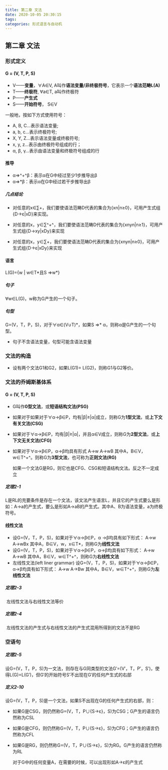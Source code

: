 ```yaml
---
title: 第二章 文法
date: 2020-10-05 20:30:15
tags: 
categories: 形式语言与自动机
---
```

## 第二章 文法

### 形式定义

#### G = (V, T, P, S)

<!-- more -->

- V——**变量**，∀A∈V, A叫作**语法变量/非终极符号**，它表示一个**语法范畴L(A)**
- T——**终极符**, ∀a∈T, a叫作终极符
- P——**产生式**
- S——**开始符号**， S∈V

一般地，按如下方式使用符号：

- A, B, C…表示语法变量;
- a, b, c…表示终极符号;
- X, Y, Z…表示语法变量或终极符号;
- x, y, z…表示由终极符号组成的行；
- α, β, γ…表示由语法变量和终极符号组成的行

#### 推导

- α⇒^+^β：表示α在G中经过至少1步推导出β
- α⇒\*β：表示α在G中经过若干步推导出β

##### 几点结论

- 对任意的x∈∑+，我们要使语法范畴D代表的集合为{xn|n≥0}，可用产生式组{D→ε|xD}来实现。
- 对任意的x，y∈∑^+^，我们要使语法范畴D代表的集合为{xnyn|n≥1}，可用产生式组{D→xy|xDy}来实现

- 对任意的x，y∈∑+，我们要使语法范畴D代表的集合为{xnyn|n≥0}，可用产生式组{D→ε|xDy}来实现

#### 语言

L(G)={w | w∈T\*且S ⇒w\*} 

##### 句子

∀w∈L(G)，w称为G产生的一个句子。

##### 句型

G=(V，T，P，S)，对于∀α∈(V∪T)\*，如果S ⇒* α，则称α是G产生的一个句型。

- 句子不含语法变量，句型可能含语法变量

### 文法的构造

- 设有两个文法G1和G2，如果L(G1)= L(G2)，则称G1与G2等价。 

### 文法的乔姆斯基体系

#### G = (V, T, P, S)

- G叫作**0型文法**，或**短语结构文法(PSG)**

- 如果对于如果对于∀α→β∈P，均有|β|≥|α|成立，则称G为**1型文法**，或**上下文有关文法(CSG)**

- 如果对于∀α→β∈P，均有|β|≥|α|，并且α∈V成立，则称G为**2型文法**，或**上下文无关文法(CFG)**

- 如果对于∀α→β∈P，α→β均具有形式
          A→w
          A→wB
  其中A，B∈V，w∈T^+^。则称G为**3型文法**，也可称为**正则文法(RG)**

  如果一个文法G是RG，则它也是CFG、CSG和短语结构文法。反之不一定成立

##### 定理2-1

​		L是RL的充要条件是存在一个文法，该文法产生语言L，并且它的产生式要么是形如：A→a的产生式，要么是形如A→aB的产生式。其中A、B为语法变量，a为终极符号。 

#### 线性文法

- 设G=(V，T，P，S)，如果对于∀α→β∈P，α →β均具有如下形式：
  A→w
  A→wBx
  其中A，B∈V，w，x∈T*，则称G为**线性文法**
- 设G=(V，T，P，S)，如果对于∀α→β∈P，α→β均具有如下形式：
  A→w
  A→wB
  其中A，B∈V，w∈T^+^，则称G为**右线性文法**
- 左线性文法(left liner grammar) 
  设G=(V，T，P，S)，如果对于∀α→β∈P，α→β均具有如下形式：
  A→w
  A→Bw
  其中A，B∈V，w∈T^+^，则称G为**左线性文法**

##### 定理2-3

​	左线性文法与右线性文法等价

##### 定理2-4

​	左线性文法的产生式与右线性文法的产生式混用所得到的文法不是RG

### 空语句

##### 定理2-5

​		设G=(V，T，P，S)为一文法，则存在与G同类型的文法G′=(V′，T，P′，S′)，使得L(G)=L(G′)，但G′的开始符号S′不出现在G′的任何产生式的右部

##### 定义2-10

​		设G=(V，T，P，S)是一个文法，如果S不出现在G的任何产生式的右部，则：

- 如果G是CSG，则仍然称G=(V，T，P∪{S→ε}，S)为CSG；G产生的语言仍然称为CSL

- 如果G是CFG，则仍然称G=(V，T，P∪{S→ε}，S)为CFG；G产生的语言仍然称为CFL

- 如果G是RG，则仍然称G=(V，T，P∪{S→ε}，S)为RG。G产生的语言仍然称为RL

  对于G中的任何变量A，在需要的时候，可以出现形如A→ε的产生式
